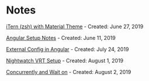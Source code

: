 # Notes

[iTern (zsh) with Material Theme](./iterm-with-material-theme) - Created: June 27, 2019

[Angular Setup Notes](angular-setup-notes) - Created: June 11, 2019

[External Config in Angular](external-config-with-angular) - Created: July 24, 2019

[Nightwatch VRT Setup](nightwatch-vrt-setup) - Created: August 1, 2019

[Concurrently and Wait on](concurrently-and-wait-on) - Created: August 2, 2019

